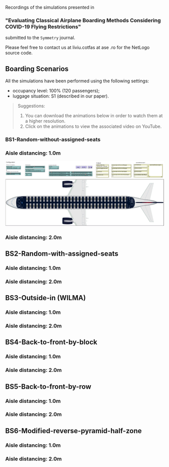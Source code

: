 Recordings of the simulations presented in 
### **"Evaluating Classical Airplane Boarding Methods Considering COVID-19 Flying Restrictions"** 
submitted to the `Symmetry` journal. 



Please feel free to contact us at liviu.cotfas at ase .ro for the NetLogo source code. 

## Boarding Scenarios

All the simulations have been performed using the following settings:
- occupancy level: 100% (120 passengers);
- luggage situation: S1 (described in our paper).

> Suggestions: 
> 1. You can download the animations below in order to watch them at a higher resolution.
> 2. Click on the animations to view the associated video on YouTube.

### BS1-Random-without-assigned-seats
### Aisle distancing: 1.0m
[![BS1-Random-without-assigned-seats](recordings/bs6-1m.gif)](https://www.youtube.com/watch?v=Y2aczqklfV0)

### Aisle distancing: 2.0m
## BS2-Random-with-assigned-seats
### Aisle distancing: 1.0m
### Aisle distancing: 2.0m
## BS3-Outside-in (WILMA)
### Aisle distancing: 1.0m
### Aisle distancing: 2.0m
## BS4-Back-to-front-by-block
### Aisle distancing: 1.0m
### Aisle distancing: 2.0m
## BS5-Back-to-front-by-row
### Aisle distancing: 1.0m
### Aisle distancing: 2.0m
## BS6-Modified-reverse-pyramid-half-zone
### Aisle distancing: 1.0m
### Aisle distancing: 2.0m
